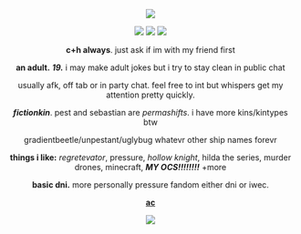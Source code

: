 <p align="center">
  <img src="https://i.postimg.cc/zGvC6Jsq/uuuuuhggggggg.jpg" />
</p>
<p align="center">
  <img src="https://i.postimg.cc/jqG6m0sf/agen.png" /> <img src="https://i.postimg.cc/GhGP1725/augh.png" /> <img src="https://i.postimg.cc/Gmjk44vP/achil.png" />
</p>

<div align="center">
  
**c+h always**. just ask if im with my friend first

**an adult.** ***19.*** i may make adult jokes but i try to stay clean in public chat

usually afk, off tab or in party chat. feel free to int but whispers get my attention pretty quickly.

***fictionkin***. pest and sebastian are *permashifts*. i have more kins/kintypes btw

gradientbeetle/unpestant/uglybug whatevr other ship names forevr

**things i like:** *regretevator*, pressure, *hollow knight*, hilda the series, murder drones, minecraft, ***MY OCS!!!!!!!!*** +more

**basic dni.** more personally pressure fandom either dni or iwec. 

[**ac**](https://x.com/misteroldsport/status/1757747832986198515/photo/1)
</div>

<div align="center">

  ![](https://komarev.com/ghpvc/?username=rozzychill&color=b51f13&style=plastic&label=empty-pockets)
  
</div>
